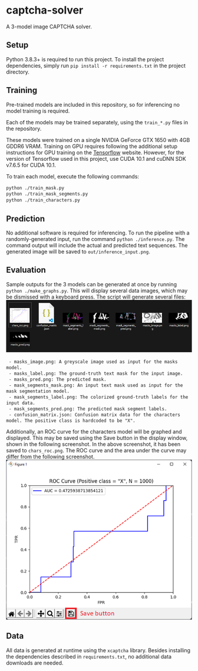 # captcha-solver
A 3-model image CAPTCHA solver.

## Setup
Python 3.8.3+ is required to run this project. To install the project dependencies, simply run `pip install -r requirements.txt` in the project directory.

## Training
Pre-trained models are included in this repository, so for inferencing no model training is required.

Each of the models may be trained separately, using the `train_*.py` files in the repository.

These models were trained on a single NVIDIA GeForce GTX 1650 with 4GB GDDR6 VRAM. Training on GPU requires following the additional setup instructions for GPU training
on the [Tensorflow](https://www.tensorflow.org/install/gpu) website. However, for the version of Tensorflow used in this project, use CUDA 10.1 and cuDNN SDK v7.6.5 for
CUDA 10.1.

To train each model, execute the following commands:
```sh
python ./train_mask.py
python ./train_mask_segments.py
python ./train_characters.py
```

## Prediction
No additional software is required for inferencing. To run the pipeline with a randomly-generated input, run the command `python ./inference.py`. The command output will
include the actual and predicted text sequences. The generated image will be saved to `out/inference_input.png`.

## Evaluation
Sample outputs for the 3 models can be generated at once by running `python ./make_graphs.py`. This will display several data images, which may be dismissed with a keyboard
press. The script will generate several files:
![Generated files](https://raw.githubusercontent.com/LucaOnline/captcha-solver/main/assets/0.png)
```
 - masks_image.png: A greyscale image used as input for the masks model.
 - masks_label.png: The ground-truth text mask for the input image.
 - masks_pred.png: The predicted mask.
 - mask_segments_mask.png: An input text mask used as input for the mask segmentation model.
 - mask_segments_label.png: The colorized ground-truth labels for the input data.
 - mask_segments_pred.png: The predicted mask segment labels.
 - confusion_matrix.json: Confusion matrix data for the characters model. The positive class is hardcoded to be "X".
```

Additionally, an ROC curve for the characters model will be graphed and displayed. This may be saved using the Save button in the display window, shown in the following screenshot.
In the above screenshot, it has been saved to `chars_roc.png`. The ROC curve and the area under the curve may differ from the following screenshot.
![Matplotlib display of characters model ROC curve](https://raw.githubusercontent.com/LucaOnline/captcha-solver/main/assets/2.png)

## Data
All data is generated at runtime using the `xcaptcha` library. Besides installing the dependencies described in `requirements.txt`, no additional data downloads are needed.
